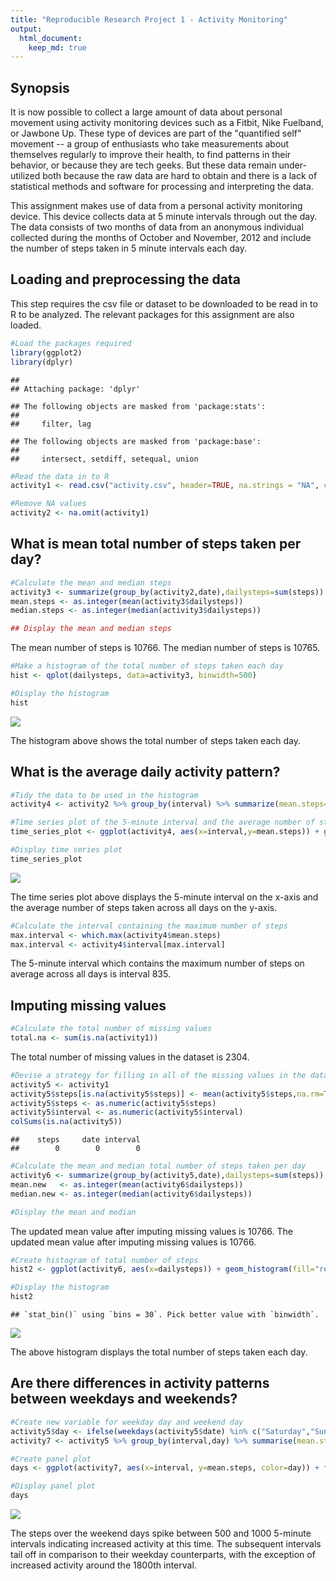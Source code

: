 ```yaml
---
title: "Reproducible Research Project 1 - Activity Monitoring"
output: 
  html_document:
    keep_md: true
---
```


## Synopsis

It is now possible to collect a large amount of data about personal movement using activity monitoring devices such as a Fitbit, Nike Fuelband, or Jawbone Up. These type of devices are part of the "quantified self" movement -- a group of enthusiasts who take measurements about themselves regularly to improve their health, to find patterns in their behavior, or because they are tech geeks. But these data remain under-utilized both because the raw data are hard to obtain and there is a lack of statistical methods and software for processing and interpreting the data.

This assignment makes use of data from a personal activity monitoring device. This device collects data at 5 minute intervals through out the day. The data consists of two months of data from an anonymous individual collected during the months of October and November, 2012 and include the number of steps taken in 5 minute intervals each day.



## Loading and preprocessing the data

This step requires the csv file or dataset to be downloaded to be read in to R to be analyzed. The relevant packages for this assignment are also loaded.


```r
#Load the packages required 
library(ggplot2)
library(dplyr)
```

```
## 
## Attaching package: 'dplyr'
```

```
## The following objects are masked from 'package:stats':
## 
##     filter, lag
```

```
## The following objects are masked from 'package:base':
## 
##     intersect, setdiff, setequal, union
```

```r
#Read the data in to R
activity1 <- read.csv("activity.csv", header=TRUE, na.strings = "NA", colClasses = c("numeric", "Date", "numeric"))

#Remove NA values
activity2 <- na.omit(activity1)
```

## What is mean total number of steps taken per day?


```r
#Calculate the mean and median steps
activity3 <- summarize(group_by(activity2,date),dailysteps=sum(steps))
mean.steps <- as.integer(mean(activity3$dailysteps))
median.steps <- as.integer(median(activity3$dailysteps))
```


```r
## Display the mean and median steps
```

The mean number of steps is 10766.
The median number of steps is 10765.


```r
#Make a histogram of the total number of steps taken each day
hist <- qplot(dailysteps, data=activity3, binwidth=500)

#Display the histogram
hist
```

![](figs/fig-unnamed-chunk-4-1.png)<!-- -->

The histogram above shows the total number of steps taken each day.

## What is the average daily activity pattern?


```r
#Tidy the data to be used in the histogram
activity4 <- activity2 %>% group_by(interval) %>% summarize(mean.steps=mean(steps))

#Time series plot of the 5-minute interval and the average number of steps taken, averaged across all days
time_series_plot <- ggplot(activity4, aes(x=interval,y=mean.steps)) + geom_line(color="red") + labs(title = "Average steps over 5 minute interval", x="5-minute interval", y="Average number of steps across all days")

#Display time series plot
time_series_plot
```

![](figs/fig-unnamed-chunk-5-1.png)<!-- -->

The time series plot above displays the 5-minute interval on the x-axis and the average number of steps taken across all days on the y-axis.



```r
#Calculate the interval containing the maximum number of steps
max.interval <- which.max(activity4$mean.steps)
max.interval <- activity4$interval[max.interval]
```

The 5-minute interval which contains the maximum number of steps on average across all days is interval 835.

## Imputing missing values


```r
#Calculate the total number of missing values
total.na <- sum(is.na(activity1))
```

The total number of missing values in the dataset is 2304.


```r
#Devise a strategy for filling in all of the missing values in the dataset
activity5 <- activity1
activity5$steps[is.na(activity5$steps)] <- mean(activity5$steps,na.rm=TRUE)
activity5$steps <- as.numeric(activity5$steps)
activity5$interval <- as.numeric(activity5$interval)
colSums(is.na(activity5))
```

```
##    steps     date interval 
##        0        0        0
```

```r
#Calculate the mean and median total number of steps taken per day
activity6 <- summarize(group_by(activity5,date),dailysteps=sum(steps))
mean.new   <- as.integer(mean(activity6$dailysteps))
median.new <- as.integer(median(activity6$dailysteps))

#Display the mean and median 
```

The updated mean value after imputing missing values is 10766.
The updated mean value after imputing missing values is 10766.


```r
#Create histogram of total number of steps
hist2 <- ggplot(activity6, aes(x=dailysteps)) + geom_histogram(fill="red", color="black") + ggtitle("Daily Steps")

#Display the histogram 
hist2
```

```
## `stat_bin()` using `bins = 30`. Pick better value with `binwidth`.
```

![](figs/fig-unnamed-chunk-9-1.png)<!-- -->

The above histogram displays the total number of steps taken each day.

## Are there differences in activity patterns between weekdays and weekends?


```r
#Create new variable for weekday day and weekend day
activity5$day <- ifelse(weekdays(activity5$date) %in% c("Saturday","Sunday"), "weekday", "weekend")
activity7 <- activity5 %>% group_by(interval,day) %>% summarise(mean.steps=mean(steps))

#Create panel plot
days <- ggplot(activity7, aes(x=interval, y=mean.steps, color=day)) + facet_grid(day~.) + geom_line() + labs(title="Average weekday/weekend steps over 5-minute interval", x="5-minute interval", y="Average number of steps across all weekday/weekend days")

#Display panel plot
days
```

![](figs/fig-unnamed-chunk-10-1.png)<!-- -->

The steps over the weekend days spike between 500 and 1000 5-minute intervals indicating increased activity at this time. The subsequent intervals tail off in comparison to their weekday counterparts, with the exception of increased activity around the 1800th interval.
